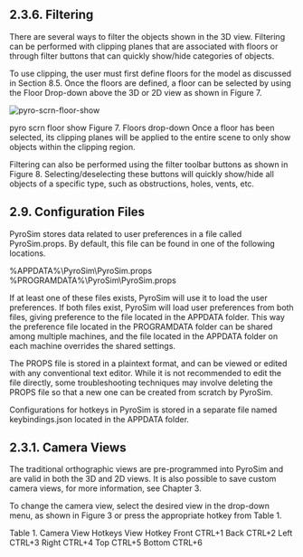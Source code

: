 ## 2.3.6. Filtering
There are several ways to filter the objects shown in the 3D view. Filtering can be performed with clipping planes that are associated with floors or through filter buttons that can quickly show/hide categories of objects.

To use clipping, the user must first define floors for the model as discussed in Section 8.5. Once the floors are defined, a floor can be selected by using the Floor Drop-down above the 3D or 2D view as shown in Figure 7.

![pyro-scrn-floor-show](https://user-images.githubusercontent.com/2109426/136003233-4ebb83ac-d145-40dc-9be5-98310067b72b.png)


pyro scrn floor show
Figure 7. Floors drop-down
Once a floor has been selected, its clipping planes will be applied to the entire scene to only show objects within the clipping region.

Filtering can also be performed using the filter toolbar buttons as shown in Figure 8. Selecting/deselecting these buttons will quickly show/hide all objects of a specific type, such as obstructions, holes, vents, etc.

## 2.9. Configuration Files
PyroSim stores data related to user preferences in a file called PyroSim.props. By default, this file can be found in one of the following locations.

%APPDATA%\PyroSim\PyroSim.props
%PROGRAMDATA%\PyroSim\PyroSim.props

If at least one of these files exists, PyroSim will use it to load the user preferences. If both files exist, PyroSim will load user preferences from both files, giving preference to the file located in the APPDATA folder. This way the preference file located in the PROGRAMDATA folder can be shared among multiple machines, and the file located in the APPDATA folder on each machine overrides the shared settings.

The PROPS file is stored in a plaintext format, and can be viewed or edited with any conventional text editor. While it is not recommended to edit the file directly, some troubleshooting techniques may involve deleting the PROPS file so that a new one can be created from scratch by PyroSim.

Configurations for hotkeys in PyroSim is stored in a separate file named keybindings.json located in the APPDATA folder.

## 2.3.1. Camera Views
The traditional orthographic views are pre-programmed into PyroSim and are valid in both the 3D and 2D views. It is also possible to save custom camera views, for more information, see Chapter 3.

To change the camera view, select the desired view in the drop-down menu, as shown in Figure 3 or press the appropriate hotkey from Table 1.

Table 1. Camera View Hotkeys
View	Hotkey
Front	CTRL+1
Back	CTRL+2
Left	CTRL+3
Right	CTRL+4
Top	CTRL+5
Bottom	CTRL+6
